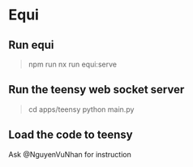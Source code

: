 # Equi

## Run equi

> npm run nx run equi:serve

## Run the teensy web socket server

> cd apps/teensy
> python main.py

## Load the code to teensy

Ask @NguyenVuNhan for instruction
